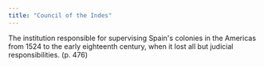 ```yaml
---
title: "Council of the Indes"
---
```

The institution responsible for supervising Spain's colonies in the Americas from 1524 to the early eighteenth century, when it lost all but judicial responsibilities. (p. 476)

